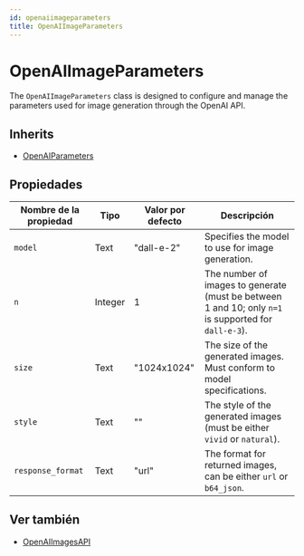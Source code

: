 ```yaml
---
id: openaiimageparameters
title: OpenAIImageParameters
---
```


# OpenAIImageParameters

The `OpenAIImageParameters` class is designed to configure and manage the parameters used for image generation through the OpenAI API.

## Inherits

- [OpenAIParameters](OpenAIParameters.md)

## Propiedades

| Nombre de la propiedad | Tipo    | Valor por defecto | Descripción                                                                                                                             |
| ---------------------- | ------- | ----------------- | --------------------------------------------------------------------------------------------------------------------------------------- |
| `model`                | Text    | "dall-e-2"        | Specifies the model to use for image generation.                                                                        |
| `n`                    | Integer | 1                 | The number of images to generate (must be between 1 and 10; only `n=1` is supported for `dall-e-3`). |
| `size`                 | Text    | "1024x1024"       | The size of the generated images. Must conform to model specifications.                                 |
| `style`                | Text    | ""                | The style of the generated images (must be either `vivid` or `natural`).                             |
| `response_format`      | Text    | "url"             | The format for returned images, can be either `url` or `b64_json`.                                                      |

## Ver también

- [OpenAIImagesAPI](OpenAIImagesAPI.md)
